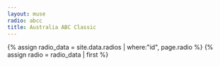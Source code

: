 ```yaml
---
layout: muse
radio: abcc
title: Australia ABC Classic
---
```

{% assign radio_data = site.data.radios | where:"id", page.radio %}
{% assign radio = radio_data | first %}  
<!-- BEGINS: AUTO-GENERATED MUSES RADIO PLAYER CODE -->
<script type="text/javascript" src="https://hosted.muses.org/mrp.js"></script>
<script type="text/javascript">
MRP.insert({
'url':'{{ radio.stream }};',
'codec':'{{ radio.codec }}',
'volume':100,
'autoplay':true,
'forceHTML5':true,
'jsevents':true,
'buffering':0,
'title':'{{ radio.name }}',
'wmode':'transparent',
'skin':'original',
'width':329,
'height':21
});
</script>
<!-- ENDS: AUTO-GENERATED MUSES RADIO PLAYER CODE -->

